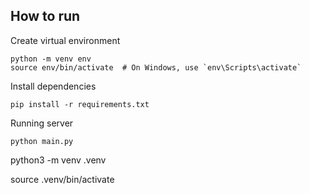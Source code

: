 ## How to run
Create virtual environment

    python -m venv env
    source env/bin/activate  # On Windows, use `env\Scripts\activate`

Install dependencies

    pip install -r requirements.txt

Running server

    python main.py

python3 -m venv .venv

source .venv/bin/activate